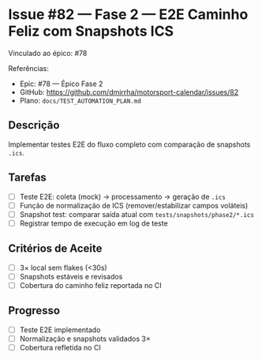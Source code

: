 # Issue #82 — Fase 2 — E2E Caminho Feliz com Snapshots ICS

Vinculado ao épico: #78

Referências:
- Epic: #78 — Épico Fase 2
- GitHub: https://github.com/dmirrha/motorsport-calendar/issues/82
- Plano: `docs/TEST_AUTOMATION_PLAN.md`

## Descrição
Implementar testes E2E do fluxo completo com comparação de snapshots `.ics`.

## Tarefas
- [ ] Teste E2E: coleta (mock) → processamento → geração de `.ics`
- [ ] Função de normalização de ICS (remover/estabilizar campos voláteis)
- [ ] Snapshot test: comparar saída atual com `tests/snapshots/phase2/*.ics`
- [ ] Registrar tempo de execução em log de teste

## Critérios de Aceite
- [ ] 3× local sem flakes (<30s)
- [ ] Snapshots estáveis e revisados
- [ ] Cobertura do caminho feliz reportada no CI

## Progresso
- [ ] Teste E2E implementado
- [ ] Normalização e snapshots validados 3×
- [ ] Cobertura refletida no CI
